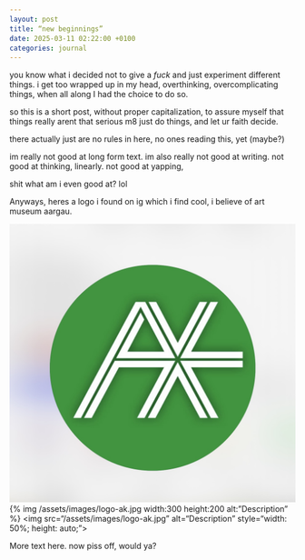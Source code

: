 ```yaml
---
layout: post
title: “new beginnings”
date: 2025-03-11 02:22:00 +0100
categories: journal
---
```


you know what i decided not to give a _fuck_ and just experiment different things. i get too wrapped up in my head, overthinking, overcomplicating things, when all along I had the choice to do so.

so this is a short post, without proper capitalization, to assure myself that things really arent that serious m8 just do things, and let ur faith decide.

there actually just are no rules in here, no ones reading this, yet (maybe?)

im really not good at long form text.
im also really not good at writing.
not good at thinking, linearly.
not good at yapping,

shit what am i even good at? lol

Anyways, heres a logo i found on ig which i find cool, i believe of art museum aargau.

![Kunsmuseum A](/assets/images/logo-ak.jpg)
{% img /assets/images/logo-ak.jpg width:300 height:200 alt:”Description” %}
<img src=“/assets/images/logo-ak.jpg” alt=“Description” style=“width: 50%; height: auto;”>

More text here. now piss off, would ya?
